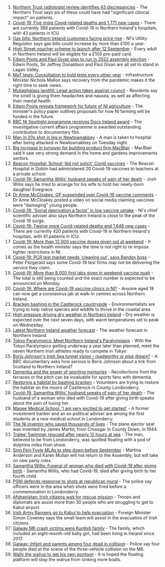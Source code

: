 1. [Northern Trust radiologist review identifies 43 discrepancies](https://www.bbc.co.uk/news/uk-northern-ireland-58329138?at_medium=RSS&at_campaign=KARANGA) - The Northern Trust says six of these could have had "significant clinical impact" on patients.
2. [Covid-19: Five more Covid-related deaths and 1,771 new cases](https://www.bbc.co.uk/news/uk-northern-ireland-58329521?at_medium=RSS&at_campaign=KARANGA) - There are currently 388 patients with Covid-19 in Northern Ireland's hospitals, with 43 patients in ICU.
3. [Gas bills: Northern Ireland customers facing price rise](https://www.bbc.co.uk/news/uk-northern-ireland-58329817?at_medium=RSS&at_campaign=KARANGA) - NI's Utility Regulator says gas bills could increase by more than £100 a year.
4. [High Street voucher scheme to launch after 12 September](https://www.bbc.co.uk/news/uk-northern-ireland-58329517?at_medium=RSS&at_campaign=KARANGA) - Every adult in Northern Ireland will be eligible for a £100 pre-paid card.
5. [Edwin Poots and Paul Givan plan to run in 2022 assembly election](https://www.bbc.co.uk/news/uk-northern-ireland-58327804?at_medium=RSS&at_campaign=KARANGA) - Edwin Poots, Sir Jeffrey Donaldson and Paul Givan are all set to stand in Lagan Valley.
6. [MoT tests: Consultation to hold tests every other year](https://www.bbc.co.uk/news/uk-northern-ireland-58330516?at_medium=RSS&at_campaign=KARANGA) - Infrastructure Minister Nichola Mallon says recovery from the pandemic makes it the right time to seek views.
7. [Mullaghglass landfill: Legal action taken against council](https://www.bbc.co.uk/news/uk-northern-ireland-58323365?at_medium=RSS&at_campaign=KARANGA) - Residents say the smell is giving them headaches and nausea, as well as affecting their mental health.
8. [Edwin Poots reveals framework for future of NI agriculture](https://www.bbc.co.uk/news/uk-northern-ireland-58323366?at_medium=RSS&at_campaign=KARANGA) - The minister's policy paper outlines proposals for how NI farming will be funded in the future.
9. [BBC NI Spotlight programme receives Docs Ireland award](https://www.bbc.co.uk/news/uk-northern-ireland-58327812?at_medium=RSS&at_campaign=KARANGA) - The investigative current affairs programme is awarded outstanding contribution to documentary film.
10. [Man in 20s shot in leg in Newtownabbey](https://www.bbc.co.uk/news/uk-northern-ireland-58322576?at_medium=RSS&at_campaign=KARANGA) - A man is taken to hospital after being attacked in Newtownabbey on Tuesday night.
11. [Big increase in turnover for building product firm MacBlair](https://www.bbc.co.uk/news/uk-northern-ireland-58327588?at_medium=RSS&at_campaign=KARANGA) - MacBlair said it saw very strong demand in the home and gardens improvements sectors.
12. [Beacon Hospital: School 'did not solicit' Covid vaccines](https://www.bbc.co.uk/news/world-europe-58327568?at_medium=RSS&at_campaign=KARANGA) - The Beacon Hospital in Dublin had administered 20 Covid-19 vaccines to teachers at a private school.
13. [Covid-19: Samantha Willis' husband speaks of pain of her death](https://www.bbc.co.uk/news/uk-northern-ireland-58320859?at_medium=RSS&at_campaign=KARANGA) - Josh Willis says he tried to arrange for his wife to hold her newly-born daughter Eviegrace.
14. [Dr Anne McCloskey: GP suspended over Covid-19 vaccine comments](https://www.bbc.co.uk/news/uk-northern-ireland-foyle-west-58315530?at_medium=RSS&at_campaign=KARANGA) - Dr Anne McCloskey posted a video on social media claiming vaccines were "damaging" young people.
15. [Covid-19: 'Social deprivation a factor' in low vaccine uptake](https://www.bbc.co.uk/news/uk-northern-ireland-58314388?at_medium=RSS&at_campaign=KARANGA) - NI's chief scientific adviser also says Northern Ireland is close to the peak of the Covid-19 surge.
16. [Covid-19: Twelve more Covid-related deaths and 1,648 new cases](https://www.bbc.co.uk/news/uk-northern-ireland-58320858?at_medium=RSS&at_campaign=KARANGA) - There are currently 420 patients with Covid-19 in Northern Ireland's hospitals, with 41 patients in ICU.
17. [Covid-19: More than 12,000 vaccine doses given out at weekend](https://www.bbc.co.uk/news/uk-northern-ireland-58300969?at_medium=RSS&at_campaign=KARANGA) - It comes as the health minister says the time is not right to re-impose tighter restrictions in NI.
18. [Covid-19: PCR test market needs 'cleaning out', says Randox boss](https://www.bbc.co.uk/news/uk-northern-ireland-58298467?at_medium=RSS&at_campaign=KARANGA) - Peter Fitzgerald says some Covid-19 test firms may not be delivering the service they claim.
19. [Covid-19: More than 8,000 first jabs given in weekend vaccine push](https://www.bbc.co.uk/news/uk-northern-ireland-58294894?at_medium=RSS&at_campaign=KARANGA) - The total is still being counted and the exact number is expected to be announced on Monday.
20. [Covid-19: Where are Covid-19 vaccine clinics in NI?](https://www.bbc.co.uk/news/uk-northern-ireland-57863840?at_medium=RSS&at_campaign=KARANGA) - Anyone aged 18 can now get a coronavirus jab at walk-in centres across Northern Ireland.
21. [Bracken bashing in the Castlerock countryside](https://www.bbc.co.uk/news/uk-northern-ireland-58284401?at_medium=RSS&at_campaign=KARANGA) - Environmentalists are trying to help native species and wildlife to thrive in the coastal area
22. [High pressure driving dry weather in Northern Ireland](https://www.bbc.co.uk/news/uk-northern-ireland-58315590?at_medium=RSS&at_campaign=KARANGA) - Dry weather is expected over the next seven days, with warm temperatures set to peak on Wednesday.
23. [Latest Northern Ireland weather forecast](https://www.bbc.co.uk/news/uk-northern-ireland-26018439?at_medium=RSS&at_campaign=KARANGA) - The weather forecast in Northern Ireland.
24. [Tokyo Paralympics: Meet Northern Ireland's Paralympians](https://www.bbc.co.uk/sport/disability-sport/58309324?at_medium=RSS&at_campaign=KARANGA) - With the Tokyo Paralympics getting underway a year later than planned, meet the seven Northern Irish athletes ready to compete in Tokyo
25. [Boris Johnson's Irish Sea tunnel vision - roadworthy or pipe dream?](https://www.bbc.co.uk/news/uk-northern-ireland-58269437?at_medium=RSS&at_campaign=KARANGA) - A BBC documentary asks how serious is Boris Johnson about a link from Scotland to Northern Ireland?
26. [Dementia and the power of sporting memories](https://www.bbc.co.uk/news/uk-northern-ireland-57667387?at_medium=RSS&at_campaign=KARANGA) - Recollections from the terraces or the pitch can be invaluable for sports fans with dementia.
27. [Restoring a habitat by bashing bracken](https://www.bbc.co.uk/news/uk-northern-ireland-58285491?at_medium=RSS&at_campaign=KARANGA) - Volunteers are trying to restore the habitat on the moors of Castlerock in County Londonderry.
28. [Covid-19: Samantha Willis' husband speaks of pain of her death](https://www.bbc.co.uk/news/uk-northern-ireland-58322573?at_medium=RSS&at_campaign=KARANGA) - The husband of a woman who died with Covid-19 after giving birth speaks about the pain of losing her.
29. [Magee Medical School: 'I am very excited to get started'](https://www.bbc.co.uk/news/uk-northern-ireland-58310001?at_medium=RSS&at_campaign=KARANGA) - A former investment banker and an ex-political adviser are among the first students at a new medical school in Londonderry.
30. [The NI inventor who saved thousands of lives](https://www.bbc.co.uk/news/uk-northern-ireland-58274204?at_medium=RSS&at_campaign=KARANGA) - The plane ejector seat was invented by James Martin, from Crossgar in County Down, in 1944.
31. [Tralee: Swimmer rescued after nearly 12 hours at sea](https://www.bbc.co.uk/news/world-europe-58318023?at_medium=RSS&at_campaign=KARANGA) - The man, believed to be from Londonderry, was spotted floating with a pod of dolphins miles from shore.
32. [Sinn Féin Foyle MLAs to step down before September](https://www.bbc.co.uk/news/uk-northern-ireland-foyle-west-58321830?at_medium=RSS&at_campaign=KARANGA) - Martina Anderson and Karen Mullan will not return to the Assembly, but will take on new party roles.
33. [Samantha Willis: Funeral of woman who died with Covid-19 after giving birth](https://www.bbc.co.uk/news/uk-northern-ireland-58309750?at_medium=RSS&at_campaign=KARANGA) - Samantha Willis, who had Covid-19, died after giving birth to her fourth child.
34. [PSNI defends response to shots at republican mural](https://www.bbc.co.uk/news/uk-northern-ireland-foyle-west-58308370?at_medium=RSS&at_campaign=KARANGA) - The police say officers were in the area when shots were fired before a commemoration in Londonderry.
35. [Afghanistan: Irish citizens wait for rescue mission](https://www.bbc.co.uk/news/world-europe-58314977?at_medium=RSS&at_campaign=KARANGA) - Troops and diplomats are assist more than 30 people who are struggling to get to Kabul airport.
36. [Irish Army Rangers go to Kabul to help evacuation](https://www.bbc.co.uk/news/world-europe-58309751?at_medium=RSS&at_campaign=KARANGA) - Foreign Minister Simon Coveney says the small team will assist in the evacuation of Irish citizens.
37. [Galway M6 crash victims were Kurdish family](https://www.bbc.co.uk/news/world-europe-58304362?at_medium=RSS&at_campaign=KARANGA) - The family, which included an eight-month-old baby girl, had been living in Ireland since 2017.
38. [Galway: Infant and parents among four dead in collision](https://www.bbc.co.uk/news/world-europe-58279482?at_medium=RSS&at_campaign=KARANGA) - Police say four people died at the scene of the three-vehicle collision on the M6.
39. [Wally the walrus to get his own pontoon](https://www.bbc.co.uk/news/world-europe-58279480?at_medium=RSS&at_campaign=KARANGA) - It is hoped the floating platform will stop the walrus from sinking more boats.
